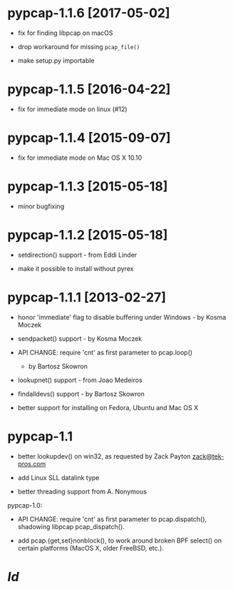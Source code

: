 # pypcap-1.1.6 [2017-05-02]

- fix for finding libpcap on macOS

- drop workaround for missing `pcap_file()`

- make setup.py importable

# pypcap-1.1.5 [2016-04-22]

- fix for immediate mode on linux (#12)

# pypcap-1.1.4 [2015-09-07]

- fix for immediate mode on Mac OS X 10.10

# pypcap-1.1.3 [2015-05-18]

- minor bugfixing

# pypcap-1.1.2 [2015-05-18]

- setdirection() support - from Eddi Linder

- make it possible to install without pyrex

# pypcap-1.1.1 [2013-02-27]

- honor 'immediate' flag to disable buffering under Windows - by Kosma Moczek

- sendpacket() support - by Kosma Moczek

- API CHANGE: require 'cnt' as first parameter to pcap.loop()
  - by Bartosz Skowron

- lookupnet() support - from Joao Medeiros

- findalldevs() support - by Bartosz Skowron

- better support for installing on Fedora, Ubuntu and Mac OS X

# pypcap-1.1

- better lookupdev() on win32, as requested by Zack Payton
  <zack@tek-pros.com>

- add Linux SLL datalink type

- better threading support from A. Nonymous

pypcap-1.0:

- API CHANGE: require 'cnt' as first parameter to pcap.dispatch(),
  shadowing libpcap pcap_dispatch().

- add pcap.{get,set}nonblock(), to work around broken BPF select()
  on certain platforms (MacOS X, older FreeBSD, etc.).

# $Id$
